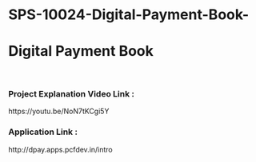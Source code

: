 # SPS-10024-Digital-Payment-Book-
<h1>Digital Payment Book</h1>
<br>
<h3>Project Explanation Video Link : </h3> https://youtu.be/NoN7tKCgi5Y 
<br>
<h3>Application Link : </h3> http://dpay.apps.pcfdev.in/intro



